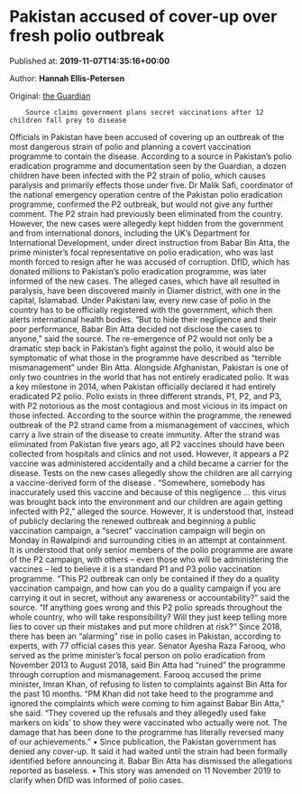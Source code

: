 
# Pakistan accused of cover-up over fresh polio outbreak

Published at: **2019-11-07T14:35:16+00:00**

Author: **Hannah Ellis-Petersen**

Original: [the Guardian](https://www.theguardian.com/global-development/2019/nov/07/pakistan-accused-of-cover-up-over-fresh-polio-outbreak)


        Source claims government plans secret vaccinations after 12 children fall prey to disease
      
Officials in Pakistan have been accused of covering up an outbreak of the most dangerous strain of polio and planning a covert vaccination programme to contain the disease.
According to a source in Pakistan’s polio eradication programme and documentation seen by the Guardian, a dozen children have been infected with the P2 strain of polio, which causes paralysis and primarily effects those under five.
Dr Malik Safi, coordinator of the national emergency operation centre of the Pakistan polio eradication programme, confirmed the P2 outbreak, but would not give any further comment.
The P2 strain had previously been eliminated from the country. However, the new cases were allegedly kept hidden from the government and from international donors, including the UK’s Department for International Development, under direct instruction from Babar Bin Atta, the prime minister’s focal representative on polio eradication, who was last month forced to resign after he was accused of corruption. DfID, which has donated millions to Pakistan’s polio eradication programme, was later informed of the new cases.
The alleged cases, which have all resulted in paralysis, have been discovered mainly in Diamer district, with one in the capital, Islamabad.
Under Pakistani law, every new case of polio in the country has to be officially registered with the government, which then alerts international health bodies. “But to hide their negligence and their poor performance, Babar Bin Atta decided not disclose the cases to anyone,” said the source.
The re-emergence of P2 would not only be a dramatic step back in Pakistan’s fight against the polio, it would also be symptomatic of what those in the programme have described as “terrible mismanagement” under Bin Atta.
Alongside Afghanistan, Pakistan is one of only two countries in the world that has not entirely eradicated polio. It was a key milestone in 2014, when Pakistan officially declared it had entirely eradicated P2 polio.
Polio exists in three different strands, P1, P2, and P3, with P2 notorious as the most contagious and most vicious in its impact on those infected.
According to the source within the programme, the renewed outbreak of the P2 strand came from a mismanagement of vaccines, which carry a live strain of the disease to create immunity.
After the strand was eliminated from Pakistan five years ago, all P2 vaccines should have been collected from hospitals and clinics and not used. However, it appears a P2 vaccine was administered accidentally and a child became a carrier for the disease. Tests on the new cases allegedly show the children are all carrying a vaccine-derived form of the disease .
“Somewhere, somebody has inaccurately used this vaccine and because of this negligence … this virus was brought back into the environment and our children are again getting infected with P2,” alleged the source.
However, it is understood that, instead of publicly declaring the renewed outbreak and beginning a public vaccination campaign, a “secret” vaccination campaign will begin on Monday in Rawalpindi and surrounding cities in an attempt at containment. It is understood that only senior members of the polio programme are aware of the P2 campaign, with others – even those who will be administering the vaccines – led to believe it is a standard P1 and P3 polio vaccination programme.
“This P2 outbreak can only be contained if they do a quality vaccination campaign, and how can you do a quality campaign if you are carrying it out in secret, without any awareness or accountability?” said the source.
“If anything goes wrong and this P2 polio spreads throughout the whole country, who will take responsibility? Will they just keep telling more lies to cover up their mistakes and put more children at risk?”
Since 2018, there has been an “alarming” rise in polio cases in Pakistan, according to experts, with 77 official cases this year. Senator Ayesha Raza Farooq, who served as the prime minister’s focal person on polio eradication from November 2013 to August 2018, said Bin Atta had “ruined” the programme through corruption and mismanagement.
Farooq accused the prime minister, Imran Khan, of refusing to listen to complaints against Bin Atta for the past 10 months. “PM Khan did not take heed to the programme and ignored the complaints which were coming to him against Babar Bin Atta,” she said. “They covered up the refusals and they allegedly used fake markers on kids’ to show they were vaccinated who actually were not. The damage that has been done to the programme has literally reversed many of our achievements.”
• Since publication, the Pakistan government has denied any cover-up. It said it had waited until the strain had been formally identified before announcing it. Babar Bin Atta has dismissed the allegations reported as baseless.
• This story was amended on 11 November 2019 to clarify when DfID was informed of polio cases.
